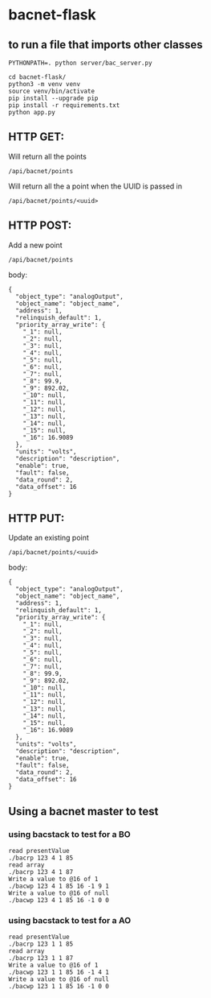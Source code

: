 # bacnet-flask


## to run a file that imports other classes
```
PYTHONPATH=. python server/bac_server.py

```

```
cd bacnet-flask/
python3 -m venv venv
source venv/bin/activate
pip install --upgrade pip
pip install -r requirements.txt
python app.py
```



## HTTP GET:
Will return all the points
```
/api/bacnet/points
```

Will return all the a point when the UUID is passed in
```
/api/bacnet/points/<uuid>
```





## HTTP POST:
Add a new point
```
/api/bacnet/points
```
body:
```
{
  "object_type": "analogOutput",
  "object_name": "object_name",
  "address": 1,
  "relinquish_default": 1,
  "priority_array_write": {
    "_1": null,
    "_2": null,
    "_3": null,
    "_4": null,
    "_5": null,
    "_6": null,
    "_7": null,
    "_8": 99.9,
    "_9": 892.02,
    "_10": null,
    "_11": null,
    "_12": null,
    "_13": null,
    "_14": null,
    "_15": null,
    "_16": 16.9089
  },
  "units": "volts",
  "description": "description",
  "enable": true,
  "fault": false,
  "data_round": 2,
  "data_offset": 16
}

```



## HTTP PUT:
Update an existing point
```
/api/bacnet/points/<uuid>
```

body:
```
{
  "object_type": "analogOutput",
  "object_name": "object_name",
  "address": 1,
  "relinquish_default": 1,
  "priority_array_write": {
    "_1": null,
    "_2": null,
    "_3": null,
    "_4": null,
    "_5": null,
    "_6": null,
    "_7": null,
    "_8": 99.9,
    "_9": 892.02,
    "_10": null,
    "_11": null,
    "_12": null,
    "_13": null,
    "_14": null,
    "_15": null,
    "_16": 16.9089
  },
  "units": "volts",
  "description": "description",
  "enable": true,
  "fault": false,
  "data_round": 2,
  "data_offset": 16
}

```




## Using a bacnet master to test

### using bacstack to test for a BO
```
read presentValue
./bacrp 123 4 1 85
read array
./bacrp 123 4 1 87
Write a value to @16 of 1
./bacwp 123 4 1 85 16 -1 9 1
Write a value to @16 of null
./bacwp 123 4 1 85 16 -1 0 0
```



### using bacstack to test for a AO
```
read presentValue
./bacrp 123 1 1 85
read array
./bacrp 123 1 1 87
Write a value to @16 of 1
./bacwp 123 1 1 85 16 -1 4 1
Write a value to @16 of null
./bacwp 123 1 1 85 16 -1 0 0
```
